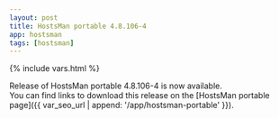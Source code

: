 ```yaml
---
layout: post
title: HostsMan portable 4.8.106-4
app: hostsman
tags: [hostsman]
---
```

{% include vars.html %}

Release of HostsMan portable 4.8.106-4 is now available.<br />
You can find links to download this release on the [HostsMan portable page]({{ var_seo_url | append: '/app/hostsman-portable' }}).
